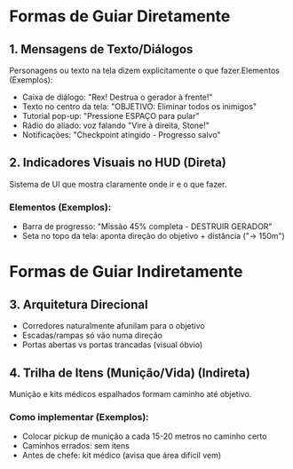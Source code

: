 # Formas de Guiar Diretamente

## 1. Mensagens de Texto/Diálogos
Personagens ou texto na tela dizem explicitamente o que fazer.Elementos (Exemplos):

- Caixa de diálogo: "Rex! Destrua o gerador à frente!"
- Texto no centro da tela: "OBJETIVO: Eliminar todos os inimigos"
- Tutorial pop-up: "Pressione ESPAÇO para pular"
- Rádio do aliado: voz falando "Vire à direita, Stone!"
- Notificações: "Checkpoint atingido - Progresso salvo"

## 2. Indicadores Visuais no HUD (Direta)

Sistema de UI que mostra claramente onde ir e o que fazer.

### Elementos (Exemplos):
- Barra de progresso: "Missão 45% completa - DESTRUIR GERADOR"
- Seta no topo da tela: aponta direção do objetivo + distância ("→ 150m")

# Formas de Guiar Indiretamente

## 3. Arquitetura Direcional

- Corredores naturalmente afunilam para o objetivo
- Escadas/rampas só vão numa direção
- Portas abertas vs portas trancadas (visual óbvio)

## 4. Trilha de Itens (Munição/Vida) (Indireta)

Munição e kits médicos espalhados formam caminho até objetivo.

### Como implementar (Exemplos):

- Colocar pickup de munição a cada 15-20 metros no caminho certo
- Caminhos errados: sem itens
- Antes de chefe: kit médico (avisa que área difícil vem)
